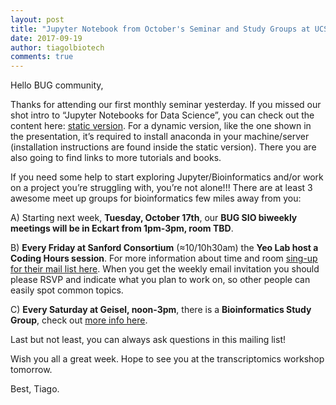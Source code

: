```yaml
---
layout: post
title: "Jupyter Notebook from October's Seminar and Study Groups at UCSD"
date: 2017-09-19
author: tiagolbiotech
comments: true
---
```


Hello BUG community,

Thanks for attending our first monthly seminar yesterday. If you missed our shot intro to “Jupyter Notebooks for Data Science”, you can check out the content here: [static version](https://github.com/Open-Data-Science-at-SIO/BUG-Resources/blob/master/tutorials/jupyter_ods_2017-10-09.ipynb). For a dynamic version, like the one shown in the presentation, it’s required to install anaconda in your machine/server (installation instructions are found inside the static version). There you are also going to find links to more tutorials and books.

If you need some help to start exploring Jupyter/Bioinformatics and/or work on a project you’re struggling with, you’re not alone!!! There are at least 3 awesome meet up groups for bioinformatics few miles away from you:

A) Starting next week, **Tuesday, October 17th**, our **BUG SIO biweekly meetings will be in Eckart from 1pm-3pm, room TBD**.

B) **Every Friday at Sanford Consortium** (≈10/10h30am) the **Yeo Lab host a Coding Hours session**. For more information about time and room [sing-up for their mail list here](https://groups.google.com/forum/m/#!topic/bioinformatics-coding-hours/rd1e4cOXED0/join). When you get the weekly email invitation you should please RSVP and indicate what you plan to work on, so other people can easily spot common topics.

C) **Every Saturday at Geisel, noon-3pm**, there is a **Bioinformatics Study Group**, check out [more info here](https://www.meetup.com/Open-Bioinformatics-SanDiego/events/244036792/).

Last but not least, you can always ask questions in this mailing list!

Wish you all a great week. Hope to see you at the transcriptomics workshop tomorrow.

Best,
Tiago.
